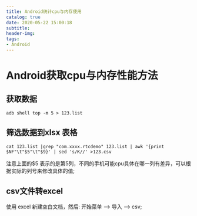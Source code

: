```yaml
---
title: Android统计cpu与内存使用
catalog: true
date: 2020-05-22 15:00:18
subtitle:
header-img:
tags:
- Android
---
```



# Android获取cpu与内存性能方法
## 获取数据
```
adb shell top -m 5 > 123.list 
```

## 筛选数据到xlsx 表格
```
cat 123.list |grep "com.xxxx.rtcdemo" 123.list | awk '{print $NF"\t"$5"\t"$9}' | sed 's/K//' >123.csv
```
注意上面的$5 表示的是第5列，不同的手机可能cpu具体在哪一列有差异，可以根据实际的列号来修改具体的值;

## csv文件转excel
使用 excel 新建空白文档，然后: 开始菜单 --> 导入 --> csv;
